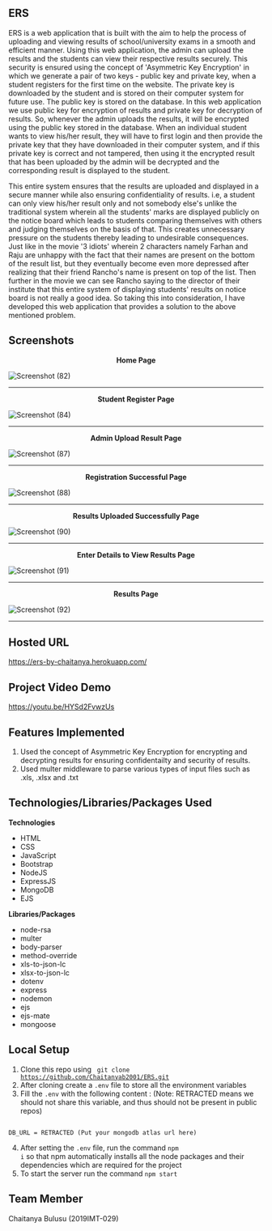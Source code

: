## ERS

ERS is a web application that is built with the aim to help the process of uploading and viewing results of school/university exams in a smooth and efficient manner. Using this web application, the admin can upload the results and the students can view their respective results securely. This security is ensured using the concept of 'Asymmetric Key Encryption' in which we generate a pair of two keys - public key and private key, when a student registers for the first time on the website. The private key is downloaded by the student and is stored on their computer system for future use. The public key is stored on the database. In this web application we use public key for encryption of results and private key for decryption of results. So, whenever the admin uploads the results, it will be encrypted using the public key stored in the database. When an individual student wants to view his/her result, they will have to first login and then provide the private key that they have downloaded in their computer system, and if this private key is correct and not tampered, then using it the encrypted result that has been uploaded by the admin will be decrypted and the corresponding result is displayed to the student. 

This entire system ensures that the results are uploaded and displayed in a secure manner while also ensuring confidentiality of results. i.e, a student can only view his/her result only and not somebody else's unlike the traditional system wherein all the students' marks are displayed publicly on the notice board which leads to students comparing themselves with others and judging themselves on the basis of that. This creates unnecessary pressure on the students thereby leading to undesirable consequences. Just like in the movie '3 idiots' wherein 2 characters namely Farhan and Raju are unhappy with the fact that their names are present on the bottom of the result list, but they eventually become even more depressed after realizing that their friend Rancho's name is present on top of the list. Then further in the movie we can see Rancho saying to the director of their institute that this entire system of displaying students' results on notice board is not really a good idea. So taking this into consideration, I have developed this web application that provides a solution to the above mentioned problem. 

 
 
## Screenshots

<p align="center"><b>Home Page</b></p>

![Screenshot (82)](https://user-images.githubusercontent.com/56026267/154731207-fd91537e-f162-4102-a74b-7f6b8c6cc59f.png)

<hr>

<p align="center"><b>Student Register Page</b></p>

![Screenshot (84)](https://user-images.githubusercontent.com/56026267/154731576-3723007f-9d1b-47a3-b1a0-c2c0a908b29e.png)

<hr>

<p align="center"><b>Admin Upload Result Page</b></p>

![Screenshot (87)](https://user-images.githubusercontent.com/56026267/154732126-ffe1bd2e-2027-4984-abff-bbba7ddb1f9b.png)

<hr>

<p align="center"><b>Registration Successful Page</b></p>

![Screenshot (88)](https://user-images.githubusercontent.com/56026267/154732383-5d22a549-1067-4de8-80e7-83722abc4aa9.png)

<hr>

<p align="center"><b>Results Uploaded Successfully Page</b></p>

![Screenshot (90)](https://user-images.githubusercontent.com/56026267/154732679-a20cba83-3348-4b4e-acb9-f6401534dc1a.png)

<hr>

<p align="center"><b>Enter Details to View Results Page</b></p>

![Screenshot (91)](https://user-images.githubusercontent.com/56026267/154732867-68d927b2-66a0-49ea-9dac-c63f99dcea2d.png)

<hr>

<p align="center"><b>Results Page</b></p>

![Screenshot (92)](https://user-images.githubusercontent.com/56026267/154733113-5522e365-b097-40b8-a292-bdab3fff0b29.png)

<hr>


## Hosted URL

https://ers-by-chaitanya.herokuapp.com/


## Project Video Demo

https://youtu.be/HYSd2FvwzUs


## Features Implemented

<ol>
	<li>Used the concept of Asymmetric Key Encryption for encrypting and decrypting results for ensuring confidentailty and security of results.</li>
	<li>Used multer middleware to parse various types of input files such as .xls, .xlsx and .txt</li>
</ol>	


## Technologies/Libraries/Packages Used
<b>Technologies</b>
<ul>
		<li>HTML</li>
		<li>CSS</li>
		<li>JavaScript</li>
    		<li>Bootstrap</li>
    		<li>NodeJS</li>
		<li>ExpressJS</li>
    		<li>MongoDB</li>
    		<li>EJS</li>
</ul>

<b>Libraries/Packages</b>
<ul>
		<li>node-rsa</li>
		<li>multer</li>
		<li>body-parser</li>
    <li>method-override</li>
		<li>xls-to-json-lc</li>
    <li>xlsx-to-json-lc</li>
    <li>dotenv</li>
    <li>express</li>
    <li>nodemon</li>
    <li>ejs</li>
    <li>ejs-mate</li>
    <li>mongoose</li>
</ul>


## Local Setup
1. Clone this repo using <code> git clone https://github.com/Chaitanyab2001/ERS.git </code>
2. After cloning create a <code>.env</code> file to store all the environment variables
3. Fill the <code>.env</code> with the following content : 
(Note: RETRACTED means we should not share this variable, and thus should not be present in public repos)
```

DB_URL = RETRACTED (Put your mongodb atlas url here)

```
4. After setting the <code>.env</code> file, run the command <code>npm i</code> so that npm automatically installs all the node packages and their dependencies which are required for the project
5. To start the server run the command <code>npm start</code>


## Team Member
Chaitanya Bulusu (2019IMT-029)
